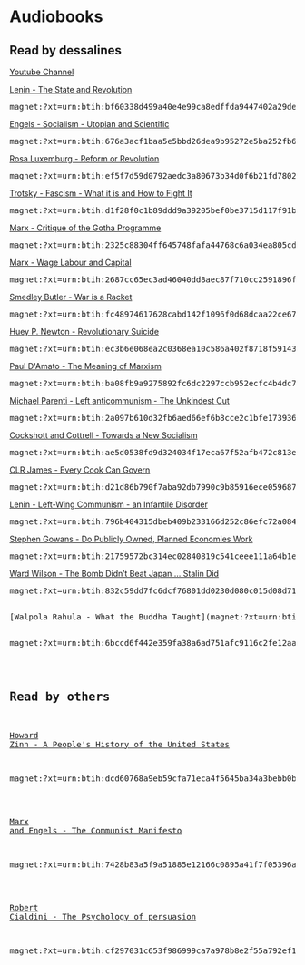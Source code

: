 # Audiobooks


## Read by dessalines

[Youtube Channel](https://www.youtube.com/channel/UC7HJWIFGGeMiJi2h3k18CrQ)

[Lenin - The State and Revolution](magnet:?xt=urn:btih:bf60338d499a40e4e99ca8edffda9447402a29de&dn=Lenin+-+The+State+and+Revolution+%5Baudiobook%5D+by+dessalines&tr=udp%3A%2F%2Ftracker.leechers-paradise.org%3A6969&tr=udp%3A%2F%2Fzer0day.ch%3A1337&tr=udp%3A%2F%2Fopen.demonii.com%3A1337&tr=udp%3A%2F%2Ftracker.coppersurfer.tk%3A6969&tr=udp%3A%2F%2Fexodus.desync.com%3A6969)

<pre>magnet:?xt=urn:btih:bf60338d499a40e4e99ca8edffda9447402a29de&dn=Lenin+-+The+State+and+Revolution+%5Baudiobook%5D+by+dessalines&tr=udp%3A%2F%2Ftracker.leechers-paradise.org%3A6969&tr=udp%3A%2F%2Fzer0day.ch%3A1337&tr=udp%3A%2F%2Fopen.demonii.com%3A1337&tr=udp%3A%2F%2Ftracker.coppersurfer.tk%3A6969&tr=udp%3A%2F%2Fexodus.desync.com%3A6969</pre>

[Engels - Socialism - Utopian and Scientific](magnet:?xt=urn:btih:676a3acf1baa5e5bbd26dea9b95272e5ba252fb6&dn=Engels%20-%20Socialism%20-%20Utopian%20and%20Scientific%20%5baudiobook%5d%20by%20dessalines&tr=udp%3a%2f%2ftracker.coppersurfer.tk%3a6969%2fannounce&tr=udp%3a%2f%2ftracker.open-internet.nl%3a6969%2fannounce&tr=udp%3a%2f%2f9.rarbg.to%3a2710%2fannounce&tr=udp%3a%2f%2ftracker.skyts.net%3a6969%2fannounce&tr=udp%3a%2f%2ftracker.piratepublic.com%3a1337%2fannounce)

<pre>magnet:?xt=urn:btih:676a3acf1baa5e5bbd26dea9b95272e5ba252fb6&dn=Engels%20-%20Socialism%20-%20Utopian%20and%20Scientific%20%5baudiobook%5d%20by%20dessalines&tr=udp%3a%2f%2ftracker.coppersurfer.tk%3a6969%2fannounce&tr=udp%3a%2f%2ftracker.open-internet.nl%3a6969%2fannounce&tr=udp%3a%2f%2f9.rarbg.to%3a2710%2fannounce&tr=udp%3a%2f%2ftracker.skyts.net%3a6969%2fannounce&tr=udp%3a%2f%2ftracker.piratepublic.com%3a1337%2fannounce</pre>

[Rosa Luxemburg - Reform or Revolution](magnet:?xt=urn:btih:ef5f7d59d0792aedc3a80673b34d0f6b21fd7802&dn=Rosa%20Luxemburg%20-%20Reform%20or%20Revolution%20%5baudiobook%5d%20by%20dessalines&tr=http%3a%2f%2ftracker.opentrackr.org%3a1337%2fannounce&tr=udp%3a%2f%2ftracker.coppersurfer.tk%3a6969%2fannounce&tr=udp%3a%2f%2ftracker.opentrackr.org%3a1337%2fannounce)

<pre>magnet:?xt=urn:btih:ef5f7d59d0792aedc3a80673b34d0f6b21fd7802&dn=Rosa%20Luxemburg%20-%20Reform%20or%20Revolution%20%5baudiobook%5d%20by%20dessalines&tr=http%3a%2f%2ftracker.opentrackr.org%3a1337%2fannounce&tr=udp%3a%2f%2ftracker.coppersurfer.tk%3a6969%2fannounce&tr=udp%3a%2f%2ftracker.opentrackr.org%3a1337%2fannounce</pre>

[Trotsky - Fascism - What it is and How to Fight It](magnet:?xt=urn:btih:d1f28f0c1b89ddd9a39205bef0be3715d117f91b&dn=Trotsky+-+Fascism+-+What+it+is+and+How+to+Fight+it+%5Baudiobook%5D&tr=udp%3A%2F%2Ftracker.leechers-paradise.org%3A6969&tr=udp%3A%2F%2Fzer0day.ch%3A1337&tr=udp%3A%2F%2Fopen.demonii.com%3A1337&tr=udp%3A%2F%2Ftracker.coppersurfer.tk%3A6969&tr=udp%3A%2F%2Fexodus.desync.com%3A6969)

<pre>magnet:?xt=urn:btih:d1f28f0c1b89ddd9a39205bef0be3715d117f91b&dn=Trotsky+-+Fascism+-+What+it+is+and+How+to+Fight+it+%5Baudiobook%5D&tr=udp%3A%2F%2Ftracker.leechers-paradise.org%3A6969&tr=udp%3A%2F%2Fzer0day.ch%3A1337&tr=udp%3A%2F%2Fopen.demonii.com%3A1337&tr=udp%3A%2F%2Ftracker.coppersurfer.tk%3A6969&tr=udp%3A%2F%2Fexodus.desync.com%3A6969</pre>

[Marx - Critique of the Gotha Programme](magnet:?xt=urn:btih:2325c88304ff645748fafa44768c6a034ea805cd&dn=Marx+-+Critique+of+the+Gotha+Programme+%5Baudiobook%5D+by+dessalines&tr=udp%3A%2F%2Ftracker.leechers-paradise.org%3A6969&tr=udp%3A%2F%2Fzer0day.ch%3A1337&tr=udp%3A%2F%2Fopen.demonii.com%3A1337&tr=udp%3A%2F%2Ftracker.coppersurfer.tk%3A6969&tr=udp%3A%2F%2Fexodus.desync.com%3A6969)

<pre>magnet:?xt=urn:btih:2325c88304ff645748fafa44768c6a034ea805cd&dn=Marx+-+Critique+of+the+Gotha+Programme+%5Baudiobook%5D+by+dessalines&tr=udp%3A%2F%2Ftracker.leechers-paradise.org%3A6969&tr=udp%3A%2F%2Fzer0day.ch%3A1337&tr=udp%3A%2F%2Fopen.demonii.com%3A1337&tr=udp%3A%2F%2Ftracker.coppersurfer.tk%3A6969&tr=udp%3A%2F%2Fexodus.desync.com%3A6969</pre>

[Marx - Wage Labour and Capital](magnet:?xt=urn:btih:2687cc65ec3ad46040dd8aec87f710cc2591896f&dn=Karl+Marx+-+Wage+Labour+and+Capital+%5Baudiobook%5D+by+dessalines&tr=udp%3A%2F%2Ftracker.leechers-paradise.org%3A6969&tr=udp%3A%2F%2Fzer0day.ch%3A1337&tr=udp%3A%2F%2Fopen.demonii.com%3A1337&tr=udp%3A%2F%2Ftracker.coppersurfer.tk%3A6969&tr=udp%3A%2F%2Fexodus.desync.com%3A6969)

<pre>magnet:?xt=urn:btih:2687cc65ec3ad46040dd8aec87f710cc2591896f&dn=Karl+Marx+-+Wage+Labour+and+Capital+%5Baudiobook%5D+by+dessalines&tr=udp%3A%2F%2Ftracker.leechers-paradise.org%3A6969&tr=udp%3A%2F%2Fzer0day.ch%3A1337&tr=udp%3A%2F%2Fopen.demonii.com%3A1337&tr=udp%3A%2F%2Ftracker.coppersurfer.tk%3A6969&tr=udp%3A%2F%2Fexodus.desync.com%3A6969</pre>

[Smedley Butler - War is a Racket](magnet:?xt=urn:btih:fc48974617628cabd142f1096f0d68dcaa22ce67&dn=Smedley%20Butler%20-%20War%20is%20a%20Racket%20%5baudiobook%5d%20by%20dessalines&tr=udp%3A%2F%2Ftracker.leechers-paradise.org%3A6969&tr=udp%3A%2F%2Fzer0day.ch%3A1337&tr=udp%3A%2F%2Fopen.demonii.com%3A1337&tr=udp%3A%2F%2Ftracker.coppersurfer.tk%3A6969&tr=udp%3A%2F%2Fexodus.desync.com%3A6969&tr=udp%3A%2F%2Feddie4.nl%3A6969&tr=udp%3A%2F%2Ftracker.pirateparty.gr%3A6969&tr=udp%3A%2F%2Fopentrackr.org%3A1337&tr=udp%3A%2F%2Ftracker.zer0day.to%3A1337)

<pre>magnet:?xt=urn:btih:fc48974617628cabd142f1096f0d68dcaa22ce67&dn=Smedley%20Butler%20-%20War%20is%20a%20Racket%20%5baudiobook%5d%20by%20dessalines&tr=udp%3A%2F%2Ftracker.leechers-paradise.org%3A6969&tr=udp%3A%2F%2Fzer0day.ch%3A1337&tr=udp%3A%2F%2Fopen.demonii.com%3A1337&tr=udp%3A%2F%2Ftracker.coppersurfer.tk%3A6969&tr=udp%3A%2F%2Fexodus.desync.com%3A6969&tr=udp%3A%2F%2Feddie4.nl%3A6969&tr=udp%3A%2F%2Ftracker.pirateparty.gr%3A6969&tr=udp%3A%2F%2Fopentrackr.org%3A1337&tr=udp%3A%2F%2Ftracker.zer0day.to%3A1337</pre>

[Huey P. Newton - Revolutionary Suicide](magnet:?xt=urn:btih:ec3b6e068ea2c0368ea10c586a402f8718f59143&dn=Huey%20P.%20Newton%20-%20Revolutionary%20Suicide%20%5baudiobook%5d%20by%20dessalines&tr=udp%3a%2f%2fopentrackr.org%3a1337&tr=udp%3a%2f%2ftracker.coppersurfer.tk%3a6969&tr=udp%3a%2f%2ftracker.pirateparty.gr%3a6969&tr=udp%3a%2f%2ftracker.leechers-paradise.org%3a6969&tr=udp%3a%2f%2feddie4.nl%3a6969&tr=udp%3a%2f%2ftracker.zer0day.to%3a1337&tr=udp%3a%2f%2fexodus.desync.com%3a6969&tr=udp%3a%2f%2fzer0day.ch%3a1337&tr=udp%3a%2f%2fopen.demonii.com%3a1337)

<pre>magnet:?xt=urn:btih:ec3b6e068ea2c0368ea10c586a402f8718f59143&dn=Huey%20P.%20Newton%20-%20Revolutionary%20Suicide%20%5baudiobook%5d%20by%20dessalines&tr=udp%3a%2f%2fopentrackr.org%3a1337&tr=udp%3a%2f%2ftracker.coppersurfer.tk%3a6969&tr=udp%3a%2f%2ftracker.pirateparty.gr%3a6969&tr=udp%3a%2f%2ftracker.leechers-paradise.org%3a6969&tr=udp%3a%2f%2feddie4.nl%3a6969&tr=udp%3a%2f%2ftracker.zer0day.to%3a1337&tr=udp%3a%2f%2fexodus.desync.com%3a6969&tr=udp%3a%2f%2fzer0day.ch%3a1337&tr=udp%3a%2f%2fopen.demonii.com%3a1337</pre>

[Paul D'Amato - The Meaning of Marxism](magnet:?xt=urn:btih:ba08fb9a9275892fc6dc2297ccb952ecfc4b4dc7&dn=Paul%20D%27Amato%20-%20The%20Meaning%20of%20Marxism%20%5baudiobook%5d%20by%20dessalines&tr=http%3a%2f%2ftracker.opentrackr.org%3a1337%2fannounce&tr=udp%3a%2f%2ftracker.opentrackr.org%3a1337%2fannounce&tr=udp%3a%2f%2ftracker.coppersurfer.tk%3a6969%2fannounce)

<pre>magnet:?xt=urn:btih:ba08fb9a9275892fc6dc2297ccb952ecfc4b4dc7&dn=Paul%20D%27Amato%20-%20The%20Meaning%20of%20Marxism%20%5baudiobook%5d%20by%20dessalines&tr=http%3a%2f%2ftracker.opentrackr.org%3a1337%2fannounce&tr=udp%3a%2f%2ftracker.opentrackr.org%3a1337%2fannounce&tr=udp%3a%2f%2ftracker.coppersurfer.tk%3a6969%2fannounce</pre>

[Michael Parenti - Left anticommunism - The Unkindest Cut](magnet:?xt=urn:btih:2a097b610d32fb6aed66ef6b8cce2c1bfe173936&dn=Michael%20Parenti%20-%20Left%20Anti-Communism%20-%20The%20Unkindest%20Cut%20%5baudiobook%5d%20by%20dessalines&tr=udp%3a%2f%2ftracker.leechers-paradise.org%3a6969&tr=udp%3a%2f%2feddie4.nl%3a6969&tr=udp%3a%2f%2fopentrackr.org%3a1337&tr=udp%3a%2f%2ftracker.coppersurfer.tk%3a6969&tr=udp%3a%2f%2ftracker.pirateparty.gr%3a6969&tr=udp%3a%2f%2fopen.demonii.com%3a1337&tr=udp%3a%2f%2fzer0day.ch%3a1337&tr=udp%3a%2f%2fexodus.desync.com%3a6969&tr=udp%3a%2f%2ftracker.zer0day.to%3a1337)

<pre>magnet:?xt=urn:btih:2a097b610d32fb6aed66ef6b8cce2c1bfe173936&dn=Michael%20Parenti%20-%20Left%20Anti-Communism%20-%20The%20Unkindest%20Cut%20%5baudiobook%5d%20by%20dessalines&tr=udp%3a%2f%2ftracker.leechers-paradise.org%3a6969&tr=udp%3a%2f%2feddie4.nl%3a6969&tr=udp%3a%2f%2fopentrackr.org%3a1337&tr=udp%3a%2f%2ftracker.coppersurfer.tk%3a6969&tr=udp%3a%2f%2ftracker.pirateparty.gr%3a6969&tr=udp%3a%2f%2fopen.demonii.com%3a1337&tr=udp%3a%2f%2fzer0day.ch%3a1337&tr=udp%3a%2f%2fexodus.desync.com%3a6969&tr=udp%3a%2f%2ftracker.zer0day.to%3a1337</pre>

[Cockshott and Cottrell - Towards a New Socialism](magnet:?xt=urn:btih:ae5d0538fd9d324034f17eca67f52afb472c813e&dn=Cottrell+-+Towards+a+New+Socialism+%5Baudiobook%5D+by+dessalines&tr=udp%3A%2F%2Ftracker.leechers-paradise.org%3A6969&tr=udp%3A%2F%2Fzer0day.ch%3A1337&tr=udp%3A%2F%2Fopen.demonii.com%3A1337&tr=udp%3A%2F%2Ftracker.coppersurfer.tk%3A6969&tr=udp%3A%2F%2Fexodus.desync.com%3A6969)

<pre>magnet:?xt=urn:btih:ae5d0538fd9d324034f17eca67f52afb472c813e&dn=Cottrell+-+Towards+a+New+Socialism+%5Baudiobook%5D+by+dessalines&tr=udp%3A%2F%2Ftracker.leechers-paradise.org%3A6969&tr=udp%3A%2F%2Fzer0day.ch%3A1337&tr=udp%3A%2F%2Fopen.demonii.com%3A1337&tr=udp%3A%2F%2Ftracker.coppersurfer.tk%3A6969&tr=udp%3A%2F%2Fexodus.desync.com%3A6969</pre>


[CLR James - Every Cook Can Govern](magnet:?xt=urn:btih:d21d86b790f7aba92db7990c9b85916ece059687&dn=CLR+James+-+Every+Cook+Can+Govern+%5Baudiobook%5D+by+dessalines&tr=udp%3A%2F%2Ftracker.leechers-paradise.org%3A6969&tr=udp%3A%2F%2Fzer0day.ch%3A1337&tr=udp%3A%2F%2Fopen.demonii.com%3A1337&tr=udp%3A%2F%2Ftracker.coppersurfer.tk%3A6969&tr=udp%3A%2F%2Fexodus.desync.com%3A6969)

<pre>magnet:?xt=urn:btih:d21d86b790f7aba92db7990c9b85916ece059687&dn=CLR+James+-+Every+Cook+Can+Govern+%5Baudiobook%5D+by+dessalines&tr=udp%3A%2F%2Ftracker.leechers-paradise.org%3A6969&tr=udp%3A%2F%2Fzer0day.ch%3A1337&tr=udp%3A%2F%2Fopen.demonii.com%3A1337&tr=udp%3A%2F%2Ftracker.coppersurfer.tk%3A6969&tr=udp%3A%2F%2Fexodus.desync.com%3A6969</pre>

[Lenin - Left-Wing Communism - an Infantile Disorder](magnet:?xt=urn:btih:796b404315dbeb409b233166d252c86efc72a084&dn=Lenin+-+Left-Wing+Communism+-+an+Infantile+Disorder+%5Baudiobook%5D&tr=udp%3A%2F%2Ftracker.leechers-paradise.org%3A6969&tr=udp%3A%2F%2Fzer0day.ch%3A1337&tr=udp%3A%2F%2Fopen.demonii.com%3A1337&tr=udp%3A%2F%2Ftracker.coppersurfer.tk%3A6969&tr=udp%3A%2F%2Fexodus.desync.com%3A6969)

<pre>magnet:?xt=urn:btih:796b404315dbeb409b233166d252c86efc72a084&dn=Lenin+-+Left-Wing+Communism+-+an+Infantile+Disorder+%5Baudiobook%5D&tr=udp%3A%2F%2Ftracker.leechers-paradise.org%3A6969&tr=udp%3A%2F%2Fzer0day.ch%3A1337&tr=udp%3A%2F%2Fopen.demonii.com%3A1337&tr=udp%3A%2F%2Ftracker.coppersurfer.tk%3A6969&tr=udp%3A%2F%2Fexodus.desync.com%3A6969</pre>

[Stephen Gowans - Do Publicly Owned, Planned Economies Work](magnet:?xt=urn:btih:21759572bc314ec02840819c541ceee111a64b1e&dn=Stephen+Gowans+-+Do+Publicly+Owned%2C+Planned+Economies+Work&tr=udp%3A%2F%2Ftracker.leechers-paradise.org%3A6969&tr=udp%3A%2F%2Fzer0day.ch%3A1337&tr=udp%3A%2F%2Fopen.demonii.com%3A1337&tr=udp%3A%2F%2Ftracker.coppersurfer.tk%3A6969&tr=udp%3A%2F%2Fexodus.desync.com%3A6969)

<pre>magnet:?xt=urn:btih:21759572bc314ec02840819c541ceee111a64b1e&dn=Stephen+Gowans+-+Do+Publicly+Owned%2C+Planned+Economies+Work&tr=udp%3A%2F%2Ftracker.leechers-paradise.org%3A6969&tr=udp%3A%2F%2Fzer0day.ch%3A1337&tr=udp%3A%2F%2Fopen.demonii.com%3A1337&tr=udp%3A%2F%2Ftracker.coppersurfer.tk%3A6969&tr=udp%3A%2F%2Fexodus.desync.com%3A6969</pre>

[Ward Wilson - The Bomb Didn’t Beat Japan … Stalin Did](magnet:?xt=urn:btih:832c59dd7fc6dcf76801dd0230d080c015d08d71&dn=Ward+Wilson+-+The+Bomb+Didn%26rsquo%3Bt+Beat+Japan+Stalin+Did&tr=udp%3A%2F%2Ftracker.leechers-paradise.org%3A6969&tr=udp%3A%2F%2Fzer0day.ch%3A1337&tr=udp%3A%2F%2Fopen.demonii.com%3A1337&tr=udp%3A%2F%2Ftracker.coppersurfer.tk%3A6969&tr=udp%3A%2F%2Fexodus.desync.com%3A6969)

<pre>magnet:?xt=urn:btih:832c59dd7fc6dcf76801dd0230d080c015d08d71&dn=Ward+Wilson+-+The+Bomb+Didn%26rsquo%3Bt+Beat+Japan+Stalin+Did&tr=udp%3A%2F%2Ftracker.leechers-paradise.org%3A6969&tr=udp%3A%2F%2Fzer0day.ch%3A1337&tr=udp%3A%2F%2Fopen.demonii.com%3A1337&tr=udp%3A%2F%2Ftracker.coppersurfer.tk%3A6969&tr=udp%3A%2F%2Fexodus.desync.com%3A6969<pre>

[Walpola Rahula - What the Buddha Taught](magnet:?xt=urn:btih:6bccd6f442e359fa38a6ad751afc9116c2fe12aa&dn=Walpola%20Rahula%20-%20What%20the%20Buddha%20Taught%20%5baudiobook%5d%20by%20dessalines&tr=udp%3a%2f%2fpublic.popcorn-tracker.org%3a6969%2fannounce&tr=udp%3a%2f%2ftracker.zer0day.to%3a1337%2fannounce&tr=udp%3a%2f%2ftracker1.wasabii.com.tw%3a6969%2fannounce&tr=udp%3a%2f%2ftracker1.xku.tv%3a6969%2fannounce&tr=udp%3a%2f%2ftracker2.christianbro.pw%3a6969%2fannounce&tr=udp%3a%2f%2ftracker2.wasabii.com.tw%3a6969%2fannounce)

<pre>magnet:?xt=urn:btih:6bccd6f442e359fa38a6ad751afc9116c2fe12aa&dn=Walpola%20Rahula%20-%20What%20the%20Buddha%20Taught%20%5baudiobook%5d%20by%20dessalines&tr=udp%3a%2f%2fpublic.popcorn-tracker.org%3a6969%2fannounce&tr=udp%3a%2f%2ftracker.zer0day.to%3a1337%2fannounce&tr=udp%3a%2f%2ftracker1.wasabii.com.tw%3a6969%2fannounce&tr=udp%3a%2f%2ftracker1.xku.tv%3a6969%2fannounce&tr=udp%3a%2f%2ftracker2.christianbro.pw%3a6969%2fannounce&tr=udp%3a%2f%2ftracker2.wasabii.com.tw%3a6969%2fannounce</pre>

## Read by others

[Howard Zinn - A People's History of the United States](magnet:?xt=urn:btih:dcd60768a9eb59cfa71eca4f5645ba34a3bebb0b&dn=Howard+Zinn+-+A+People%5C%27s+History+of+the+United+States+%5BUnabridg&tr=udp%3A%2F%2Ftracker.leechers-paradise.org%3A6969&tr=udp%3A%2F%2Fzer0day.ch%3A1337&tr=udp%3A%2F%2Fopen.demonii.com%3A1337&tr=udp%3A%2F%2Ftracker.coppersurfer.tk%3A6969&tr=udp%3A%2F%2Fexodus.desync.com%3A6969)

<pre>magnet:?xt=urn:btih:dcd60768a9eb59cfa71eca4f5645ba34a3bebb0b&dn=Howard+Zinn+-+A+People%5C%27s+History+of+the+United+States+%5BUnabridg&tr=udp%3A%2F%2Ftracker.leechers-paradise.org%3A6969&tr=udp%3A%2F%2Fzer0day.ch%3A1337&tr=udp%3A%2F%2Fopen.demonii.com%3A1337&tr=udp%3A%2F%2Ftracker.coppersurfer.tk%3A6969&tr=udp%3A%2F%2Fexodus.desync.com%3A6969</pre>

[Marx and Engels - The Communist Manifesto](magnet:?xt=urn:btih:7428b83a5f9a51885e12166c0895a41f7f05396a&dn=Audiobook+The+Communist+Manifesto+by+Karl+Marx+and+Friedrich+Eng&tr=udp%3A%2F%2Ftracker.leechers-paradise.org%3A6969&tr=udp%3A%2F%2Fzer0day.ch%3A1337&tr=udp%3A%2F%2Fopen.demonii.com%3A1337&tr=udp%3A%2F%2Ftracker.coppersurfer.tk%3A6969&tr=udp%3A%2F%2Fexodus.desync.com%3A6969)

<pre>magnet:?xt=urn:btih:7428b83a5f9a51885e12166c0895a41f7f05396a&dn=Audiobook+The+Communist+Manifesto+by+Karl+Marx+and+Friedrich+Eng&tr=udp%3A%2F%2Ftracker.leechers-paradise.org%3A6969&tr=udp%3A%2F%2Fzer0day.ch%3A1337&tr=udp%3A%2F%2Fopen.demonii.com%3A1337&tr=udp%3A%2F%2Ftracker.coppersurfer.tk%3A6969&tr=udp%3A%2F%2Fexodus.desync.com%3A6969</pre>

[Robert Cialdini - The Psychology of persuasion](magnet:?xt=urn:btih:cf297031c653f986999ca7a978b8e2f55a792ef1&dn=Influence%20The%20Psychology%20of%20Persuasion&tr=udp%3A%2F%2Ftracker.leechers-paradise.org%3A6969&tr=udp%3A%2F%2Fzer0day.ch%3A1337&tr=udp%3A%2F%2Fopen.demonii.com%3A1337&tr=udp%3A%2F%2Ftracker.coppersurfer.tk%3A6969&tr=udp%3A%2F%2Fexodus.desync.com%3A6969&tr=udp%3A%2F%2Feddie4.nl%3A6969&tr=udp%3A%2F%2Ftracker.pirateparty.gr%3A6969&tr=udp%3A%2F%2Fopentrackr.org%3A1337&tr=udp%3A%2F%2Ftracker.zer0day.to%3A1337)

<pre>magnet:?xt=urn:btih:cf297031c653f986999ca7a978b8e2f55a792ef1&dn=Influence%20The%20Psychology%20of%20Persuasion&tr=udp%3A%2F%2Ftracker.leechers-paradise.org%3A6969&tr=udp%3A%2F%2Fzer0day.ch%3A1337&tr=udp%3A%2F%2Fopen.demonii.com%3A1337&tr=udp%3A%2F%2Ftracker.coppersurfer.tk%3A6969&tr=udp%3A%2F%2Fexodus.desync.com%3A6969&tr=udp%3A%2F%2Feddie4.nl%3A6969&tr=udp%3A%2F%2Ftracker.pirateparty.gr%3A6969&tr=udp%3A%2F%2Fopentrackr.org%3A1337&tr=udp%3A%2F%2Ftracker.zer0day.to%3A1337</pre>
